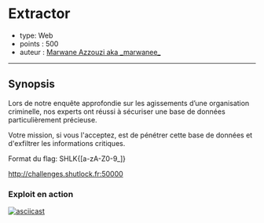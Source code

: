 # Extractor 

* type: Web
* points : 500
* auteur : [Marwane Azzouzi aka \_marwanee\_](https://www.linkedin.com/in/marwane-azzouzi1) 

---

## Synopsis
Lors de notre enquête approfondie sur les agissements d’une organisation criminelle, nos experts ont réussi à sécuriser une base de données particulièrement précieuse.

Votre mission, si vous l'acceptez, est de pénétrer cette base de données et d'exfiltrer les informations critiques.

Format du flag: SHLK{[a-zA-Z0-9_]}

http://challenges.shutlock.fr:50000

### Exploit en action
[![asciicast](https://asciinema.org/a/fmbzkYl2oU2kRNr4LAs7Ee8pp.svg)](https://asciinema.org/a/fmbzkYl2oU2kRNr4LAs7Ee8pp)
